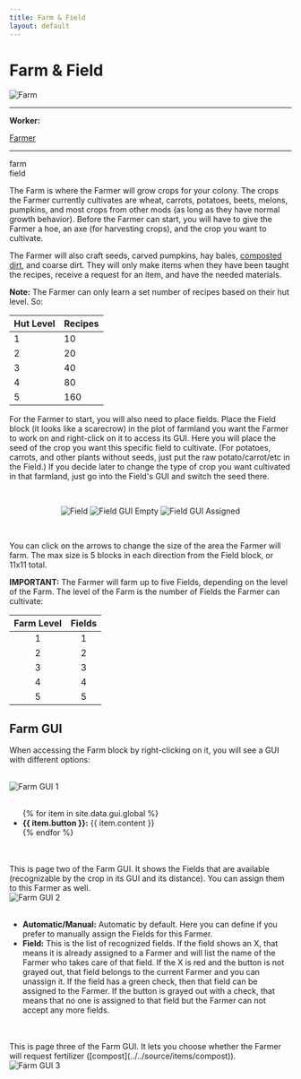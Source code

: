 ```yaml
---
title: Farm & Field
layout: default
---
```

# Farm & Field

<div class="infobox box text-center">
    <img src="../../assets/images/buildings/farm.png" alt="Farm" />
    <hr />
    <div class="row section-text text-left">
        <div class="col">
        <p><strong>Worker:</strong></p>
        </div>
        <div class="col">
        <p><a href="../workers/farmer">Farmer</a></p>
        </div>
    </div>
    <hr />
    <recipe>farm</recipe>
    <br>
    <recipe>field</recipe>
</div>

The Farm is where the Farmer will grow crops for your colony. The crops the Farmer currently cultivates are wheat, carrots, potatoes, beets, melons, pumpkins, and most crops from other mods (as long as they have normal growth behavior). Before the Farmer can start, you will have to give the Farmer a hoe, an axe (for harvesting crops), and the crop you want to cultivate. 

The Farmer will also craft seeds, carved pumpkins, hay bales, [composted dirt](../../source/items/compost), and coarse dirt. They will only make items when they have been taught the recipes, receive a request for an item, and have the needed materials.

**Note:** The Farmer can only learn a set number of recipes based on their hut level. So:

| Hut Level | Recipes |
| --------- | ------- |
| 1         | 10      |
| 2         | 20      |
| 3         | 40      |
| 4         | 80      |
| 5         | 160     |

For the Farmer to start, you will also need to place fields. Place the Field block (it looks like a scarecrow) in the plot of farmland you want the Farmer to work on and right-click on it to access its GUI. Here you will place the seed of the crop you want this specific field to cultivate. (For potatoes, carrots, and other plants without seeds, just put the raw potato/carrot/etc in the Field.) If you decide later to change the type of crop you want cultivated in that farmland, just go into the Field's GUI and switch the seed there.

<br>
<p style="text-align:center;"><img src="../../assets/images/misc/field.png" alt="Field">    <img src="../../assets/images/gui/fieldgui1.png" alt="Field GUI Empty">    <img src="../../assets/images/gui/fieldgui2.png" alt="Field GUI Assigned"></p>
<br>

You can click on the arrows to change the size of the area the Farmer will farm. The max size is 5 blocks in each direction from the Field block, or 11x11 total.

**IMPORTANT:** The Farmer will farm up to five Fields, depending on the level of the Farm. The level of the Farm is the number of Fields the Farmer can cultivate:

| Farm Level | Fields |
| :-----: |  :-----: | 
| 1 | 1 |
| 2 | 2 |
| 3 | 3 |
| 4 | 4 |
| 5 | 5 |



## Farm GUI

When accessing the Farm block by right-clicking on it, you will see a GUI with different options:

<br>
<div class="row">
  <div class="col-sm-12 col-md">
    <img src="../../assets/images/gui/farmgui1.png" class="img-fluid mx-auto" alt="Farm GUI 1">
  </div>
  <div class="col-sm-12 col-md">
    <br>
    <ul>
      {% for item in site.data.gui.global %}
        <li><strong>{{ item.button }}:</strong> {{ item.content }}</li>
      {% endfor %}
    </ul>
  </div>
</div>
<br><br>
This is page two of the Farm GUI. It shows the Fields that are available (recognizable by the crop in its GUI and its distance). You can assign them to this Farmer as well.

<br>
<div class="row">
  <div class="col-sm-12 col-md">
    <img src="../../assets/images/gui/farmgui2.png" class="img-fluid mx-auto" alt="Farm GUI 2">
  </div>
  <div class="col-sm-12 col-md">
    <br>
    <ul>
      <li><b>Automatic/Manual:</b> Automatic by default. Here you can define if you prefer to manually assign the Fields for this Farmer.</li>
      <li><b>Field:</b> This is the list of recognized fields. If the field shows an X, that means it is already assigned to a Farmer and will list the name of the Farmer who takes care of that field. If the X is red and the button is not grayed out, that field belongs to the current Farmer and you can unassign it. If the field has a green check, then that field can be assigned to the Farmer. If the button is grayed out with a check, that means that no one is assigned to that field but the Farmer can not accept any more fields.</li>
    </ul>
  </div>
</div>  
  <br><br>
  This is page three of the Farm GUI. It lets you choose whether the Farmer will request fertilizer ([compost](../../source/items/compost)).

<br>
<div class="row">
  <div class="col-sm-12 col-md">
    <img src="../../assets/images/gui/farmgui3.png" class="img-fluid mx-auto" alt="Farm GUI 3">
  </div>
  <div class="col-sm-12 col-md">
    <br>

